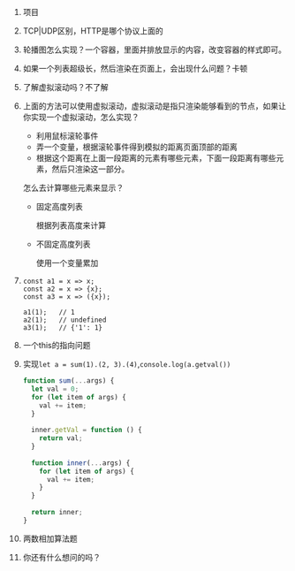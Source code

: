 1. 项目

2. TCP|UDP区别，HTTP是哪个协议上面的

3. 轮播图怎么实现？一个容器，里面并排放显示的内容，改变容器的样式即可。

4. 如果一个列表超级长，然后渲染在页面上，会出现什么问题？卡顿

5. 了解虚拟滚动吗？不了解

6. 上面的方法可以使用虚拟滚动，虚拟滚动是指只渲染能够看到的节点，如果让你实现一个虚拟滚动，怎么实现？

   - 利用鼠标滚轮事件
   - 弄一个变量，根据滚轮事件得到模拟的距离页面顶部的距离
   - 根据这个距离在上面一段距离的元素有哪些元素，下面一段距离有哪些元素，然后只渲染这一部分。

   怎么去计算哪些元素来显示？

   - 固定高度列表

     根据列表高度来计算

   - 不固定高度列表

     使用一个变量累加

7. ```
   const a1 = x => x;   
   const a2 = x => {x};
   const a3 = x => ({x});
   
   a1(1);   // 1
   a2(1);   // undefined
   a3(1);   // {'1': 1}
   ```

8. 一个this的指向问题

9. 实现`let a = sum(1).(2, 3).(4)`,`console.log(a.getval())`

   ```js
   function sum(...args) {
     let val = 0;
     for (let item of args) {
       val += item;
     }
     
     inner.getVal = function () {
       return val;
     }
     
     function inner(...args) {
       for (let item of args) {
         val += item;
       }
     }
     
     return inner;
   }
   ```

10. 两数相加算法题

11. 你还有什么想问的吗？

